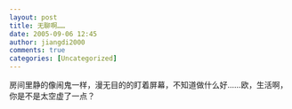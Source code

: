 ```yaml
---
layout: post
title: 无聊啊……
date: 2005-09-06 12:45
author: jiangdi2000
comments: true
categories: [Uncategorized]
---
```

<div id="msgcns!C840C88DA912213B!169" class="bvMsg"><div>房间里静的像闹鬼一样，漫无目的的盯着屏幕，不知道做什么好……欧，生活啊，你是不是太空虚了一点？</div></div>
